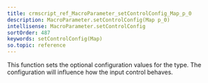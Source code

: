 ```yaml
---
title: crmscript_ref_MacroParameter_setControlConfig_Map_p_0
description: MacroParameter.setControlConfig(Map p_0)
intellisense: MacroParameter.setControlConfig
sortOrder: 487
keywords: setControlConfig(Map)
so.topic: reference
---
```



This function sets the optional configuration values for the type. The configuration will influence how the input control behaves.


